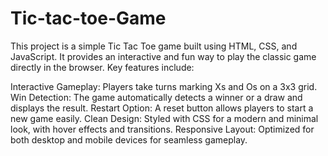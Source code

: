 # Tic-tac-toe-Game
This project is a simple Tic Tac Toe game built using HTML, CSS, and JavaScript. It provides an interactive and fun way to play the classic game directly in the browser. Key features include:

Interactive Gameplay: Players take turns marking Xs and Os on a 3x3 grid.
Win Detection: The game automatically detects a winner or a draw and displays the result.
Restart Option: A reset button allows players to start a new game easily.
Clean Design: Styled with CSS for a modern and minimal look, with hover effects and transitions.
Responsive Layout: Optimized for both desktop and mobile devices for seamless gameplay.
